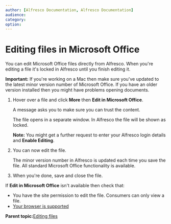 ```yaml
---
author: [Alfresco Documentation, Alfresco Documentation]
audience: 
category: 
option: 
---
```


# Editing files in Microsoft Office

You can edit Microsoft Office files directly from Alfresco. When you're editing a file it's locked in Alfresco until you finish editing it.

**Important:** If you're working on a Mac then make sure you've updated to the latest minor version number of Microsoft Office. If you have an older version installed then you might have problems opening documents.

1.  Hover over a file and click **More** then **Edit in Microsoft Office**.

    A message asks you to make sure you can trust the content.

    The file opens in a separate window. In Alfresco the file will be shown as locked.

    **Note:** You might get a further request to enter your Alfresco login details and **Enable Editing**.

2.  You can now edit the file.

    The minor version number in Alfresco is updated each time you save the file. All standard Microsoft Office functionality is available.

3.  When you're done, save and close the file.


If **Edit in Microsoft Office** isn't available then check that:

-   You have the site permission to edit the file. Consumers can only view a file.
-   [Your browser is supported](https://www.alfresco.com/services/subscription/supported-platforms)

**Parent topic:**[Editing files](../concepts/library-item-edit-intro.md)

